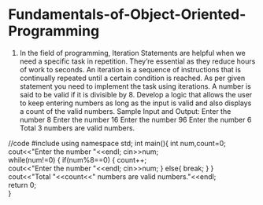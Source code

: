# Fundamentals-of-Object-Oriented-Programming
1.	In the field of programming, Iteration Statements are helpful when we need a specific task in repetition. They’re essential as they reduce hours of work to seconds. An iteration is a sequence of instructions that is continually repeated until a certain condition is reached. As per given statement you need to implement the task using iterations. 
A number is said to be valid if it is divisible by 8. Develop a logic that allows the user to keep entering numbers as long as the input is valid and also displays a count of the valid numbers. 
Sample Input and Output:
Enter the number
8
Enter the number
16
Enter the number
96
Enter the number
6
Total 3 numbers are valid numbers. 


//code
#include<iostream>
using namespace std;
int main(){
	int num,count=0;	
	cout<<"Enter the number "<<endl;
	cin>>num;	
	while(num!=0)
	{ 
	  if(num%8==0)
	  {
	  	count++;	  	
	  	cout<<"Enter the number "<<endl;
      	cin>>num;
	  }
      	else{
      	break;
      }
	}	 
	 cout<<"Total "<<count<<" numbers are valid numbers."<<endl;	
return 0;	
}
